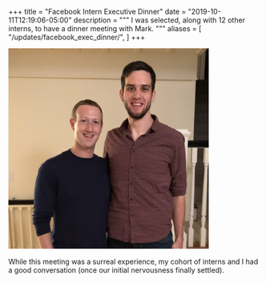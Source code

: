 +++
title = "Facebook Intern Executive Dinner"
date = "2019-10-11T12:19:06-05:00"
description = """
  I was selected, along with 12 other interns, to have a dinner meeting with
  Mark.
"""
aliases = [
  "/updates/facebook_exec_dinner/",
]
+++

<style>
img {
  width: 400px;
}
</style>

![Photo with Mark Zuckerburg](/img/posts/facebook_exec_dinner/zuck_selfie.png)

While this meeting was a surreal experience, my cohort of interns and I had a
good conversation (once our initial nervousness finally settled).


